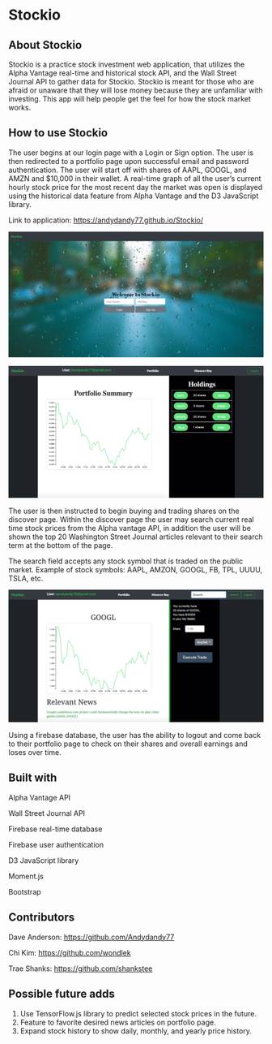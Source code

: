 # Stockio


## About Stockio

Stockio is a practice stock investment web application, that utilizes the Alpha Vantage real-time and historical stock API, and the Wall Street Journal API to gather data for Stockio. Stockio is meant for those who are afraid or unaware that they will lose money because they are unfamiliar with investing. This app will help people get the feel for how the stock market works.

## How to use Stockio

The user begins at our login page with a Login or Sign option. The user is then redirected to a portfolio page upon successful email and password authentication. The user will start off with shares of AAPL, GOOGL, and AMZN and $10,000 in their wallet. A real-time graph of all the user’s current hourly stock price for the most recent day the market was open is displayed using the historical data feature from Alpha Vantage and the D3 JavaScript library.


Link to application: https://andydandy77.github.io/Stockio/

![Alt text](assets/images/Login.JPG?raw=true "Login page screenShot")


![Alt text](assets/images/Portfolio.png?raw=true "Portfolio page screenShot")

The user is then instructed to begin buying and trading shares on the discover page. Within the discover page the user may search current real time stock prices from the Alpha vantage API, in addition the user will be shown the top 20 Washington Street Journal articles relevant to their search term at the bottom of the page.

The search field accepts any stock symbol that is traded on the public market. Example of stock symbols: AAPL, AMZON, GOOGL, FB, TPL, UUUU, TSLA, etc.

![Alt text](assets/images/Discover.png?raw=true "Discover page screenShot")

Using a firebase database, the user has the ability to logout and come back to their portfolio page to check on their shares and overall earnings and loses over time. 

## Built with

Alpha Vantage API

Wall Street Journal API

Firebase real-time database

Firebase user authentication

D3 JavaScript library

Moment.js

Bootstrap

## Contributors

Dave Anderson: https://github.com/Andydandy77

Chi Kim: https://github.com/wondlek

Trae Shanks: https://github.com/shankstee


## Possible future adds

1. Use TensorFlow.js library to predict selected stock prices in the future.
2. Feature to favorite desired news articles on portfolio page.
3. Expand stock history to show daily, monthly, and yearly price history.
